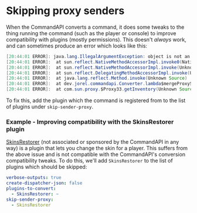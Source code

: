 # Skipping proxy senders

When the CommandAPI converts a command, it does some tweaks to the thing running the command (such as the player or console) to improve compatibility with plugins (mostly permissions). This doesn't _always_ work, and can sometimes produce an error which looks like this:

```java
[20:44:01 ERROR]: java.lang.IllegalArgumentException: object is not an instance of declaring class
[20:44:01 ERROR]:  at sun.reflect.NativeMethodAccessorImpl.invoke0(Native Method)
[20:44:01 ERROR]:  at sun.reflect.NativeMethodAccessorImpl.invoke(Unknown Source)
[20:44:01 ERROR]:  at sun.reflect.DelegatingMethodAccessorImpl.invoke(Unknown Source)
[20:44:01 ERROR]:  at java.lang.reflect.Method.invoke(Unknown Source)
[20:44:01 ERROR]:  at dev.jorel.commandapi.Converter.lambda$mergeProxySender$3(Converter.java:151)
[20:44:01 ERROR]:  at com.sun.proxy.$Proxy33.getInventory(Unknown Source)
```

To fix this, add the plugin which the command is registered from to the list of plugins under `skip-sender-proxy`.

<div class="example">

### Example - Improving compatibility with the SkinsRestorer plugin

[SkinsRestorer](https://www.spigotmc.org/resources/skinsrestorer.2124/) (not associated or sponsored by the CommandAPI in any way) is a plugin that lets you change the skin for a player. This suffers from the above issue and is not compatible with the CommandAPI's conversion compatibility tweaks. To do this, we'll add `SkinsRestorer` to the list of plugins which should be skipped:

```yaml
verbose-outputs: true
create-dispatcher-json: false
plugins-to-convert: 
  - SkinsRestorer: ~
skip-sender-proxy:
  - SkinsRestorer
```

</div>
